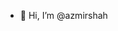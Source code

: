 - 👋 Hi, I’m @azmirshah
<!-- - 👀 I’m interested in ...
- 🌱 I’m currently learning ...
- 💞️ I’m looking to collaborate on ...
- 📫 How to reach me ... -->

<!---
azmirshah/azmirshah is a ✨ special ✨ repository because its `README.md` (this file) appears on your GitHub profile.
You can click the Preview link to take a look at your changes.
--->
